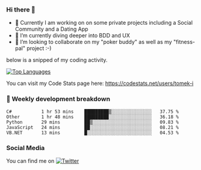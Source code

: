 ### Hi there 👋


- 🔭 Currently I am working on on some private projects including a Social Community and a Dating App
- 🌱 I’m currently diving deeper into BDD and UX
- 👯 I’m looking to collaborate on my "poker buddy" as well as my "fitness-pal" project :-)

below is a snipped of my coding activity.
<!--
**tomek-i/tomek-i** is a ✨ _special_ ✨ repository because its `README.md` (this file) appears on your GitHub profile.

Here are some ideas to get you started:

- 🔭 I’m currently working on ...
- 🌱 I’m currently learning ...
- 👯 I’m looking to collaborate on ...
- 🤔 I’m looking for help with ...
- 💬 Ask me about ...
- 📫 How to reach me: ...
- 😄 Pronouns: ...
- ⚡ Fun fact: ...
-->
[![Top Languages](https://github-readme-stats.vercel.app/api/top-langs/?username=tomek-i&layout=compact)](https://github.com/tomek-i)

You can visit my Code Stats page here: https://codestats.net/users/tomek-i

### 💬 Weekly development breakdown
<!--START_SECTION:waka-->
```text
C#           1 hr 53 mins    █████████▒░░░░░░░░░░░░░░░   37.75 % 
Other        1 hr 48 mins    █████████░░░░░░░░░░░░░░░░   36.18 % 
Python       29 mins         ██▒░░░░░░░░░░░░░░░░░░░░░░   09.83 % 
JavaScript   24 mins         ██░░░░░░░░░░░░░░░░░░░░░░░   08.21 % 
VB.NET       13 mins         █░░░░░░░░░░░░░░░░░░░░░░░░   04.53 % 
```
<!--END_SECTION:waka-->

<!-- Actual text -->

### Social Media
You can find me on [![Twitter][1.2]][1]

<!-- Icons -->

[1.2]: http://i.imgur.com/wWzX9uB.png 


<!-- Links to your social media accounts -->

[1]: https://twitter.com/tomek_i
